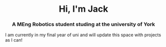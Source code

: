 <h1 align="center">Hi, I'm Jack</h1>
<h3 align="center">A MEng Robotics student studing at the university of York</h3>
<p> I am currently in my final year of uni and will update this space with projects as I can!</p>
